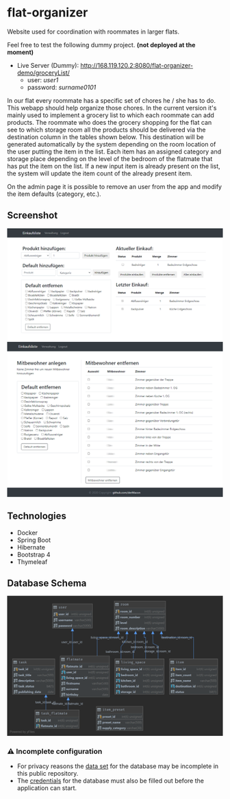 # flat-organizer
Website used for coordination with roommates in larger flats.

Feel free to test the following dummy project. **(not deployed at the moment)**
* Live Server (Dummy): http://168.119.120.2:8080/flat-organizer-demo/groceryList/
    * user: *user1*
    * password: *surname0101*

In our flat every roommate has a specific set of chores he / she has to do. This webapp should help organize those chores. In the current version it's mainly used to implement a grocery list to which each roommate can add products. The roommate who does the grocery shopping for the flat can see to which storage room all the products should be delivered via the destination column in the tables shown below. This destination will be generated automatically by the system depending on the room location of the user putting the item in the list. Each item has an assigned category and storage place depending on the level of the bedroom of the flatmate that has put the item on the list. If a new input item is already present on the list, the system will update the item count of the already present item.

On the admin page it is possible to remove an user from the app and modify the item defaults (category, etc.).

## Screenshot
![screenshot](images/screenshot_03.png)
![screenshot](images/screenshot_02.png)

## Technologies
* Docker
* Spring Boot
* Hibernate
* Bootstrap 4
* Thymeleaf

## Database Schema
![schema](database_schema/db_schema.png)

### ⚠️ Incomplete configuration
* For privacy reasons the [data set](./secure-webapp/src/main/resources/data.sql) for the database may be incomplete in this public repository.
* The [credentials](./secure-webapp/src/main/resources/application.properties) for the database must also be filled out before the application can start. 

